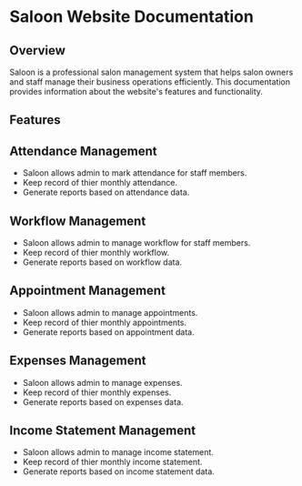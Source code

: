 # Saloon Website Documentation

## Overview
Saloon is a professional salon management system that helps salon owners and staff manage their business operations efficiently. This documentation provides information about the website's features and functionality.

## Features

## Attendance Management
- Saloon allows admin to mark attendance for staff members.
- Keep record of thier monthly attendance.
- Generate reports based on attendance data.

## Workflow Management
- Saloon allows admin to manage workflow for staff members.
- Keep record of thier monthly workflow.
- Generate reports based on workflow data.

## Appointment Management
- Saloon allows admin to manage appointments.
- Keep record of thier monthly appointments.
- Generate reports based on appointment data.

## Expenses Management
- Saloon allows admin to manage expenses.
- Keep record of thier monthly expenses.
- Generate reports based on expenses data.

## Income Statement Management
- Saloon allows admin to manage income statement.
- Keep record of thier monthly income statement.
- Generate reports based on income statement data.